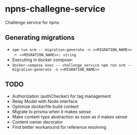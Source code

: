 # npns-challegne-service
Challenge service for npns

## Generating migrations
* `npm run orm -- migration:generate -n <<MIGRATION_NAME>>`
  * `<<MIGRATION_NAME>>: string`
* Executing in docker compose:
* `docker-compose exec -- challenge_service npm run orm -- migration:generate -n <<MIGRATION_NAME>>`

## TODO
* Authorization (authChecker) for tag management
* Relay Model with Node interface
* Optimize dockerfile build context
* Migrate to prisma when it makes sense
* Make content type abstraction as soon as it makes sense
* Content owner decorator
* Find better workaround for reference resolving
